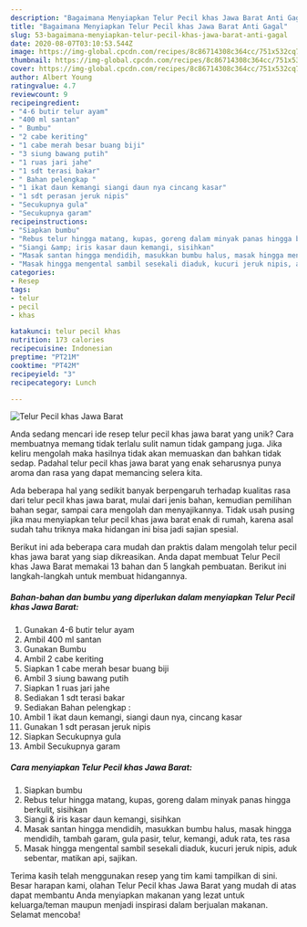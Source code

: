 ```yaml
---
description: "Bagaimana Menyiapkan Telur Pecil khas Jawa Barat Anti Gagal"
title: "Bagaimana Menyiapkan Telur Pecil khas Jawa Barat Anti Gagal"
slug: 53-bagaimana-menyiapkan-telur-pecil-khas-jawa-barat-anti-gagal
date: 2020-08-07T03:10:53.544Z
image: https://img-global.cpcdn.com/recipes/8c86714308c364cc/751x532cq70/telur-pecil-khas-jawa-barat-foto-resep-utama.jpg
thumbnail: https://img-global.cpcdn.com/recipes/8c86714308c364cc/751x532cq70/telur-pecil-khas-jawa-barat-foto-resep-utama.jpg
cover: https://img-global.cpcdn.com/recipes/8c86714308c364cc/751x532cq70/telur-pecil-khas-jawa-barat-foto-resep-utama.jpg
author: Albert Young
ratingvalue: 4.7
reviewcount: 9
recipeingredient:
- "4-6 butir telur ayam"
- "400 ml santan"
- " Bumbu"
- "2 cabe keriting"
- "1 cabe merah besar buang biji"
- "3 siung bawang putih"
- "1 ruas jari jahe"
- "1 sdt terasi bakar"
- " Bahan pelengkap "
- "1 ikat daun kemangi siangi daun nya cincang kasar"
- "1 sdt perasan jeruk nipis"
- "Secukupnya gula"
- "Secukupnya garam"
recipeinstructions:
- "Siapkan bumbu"
- "Rebus telur hingga matang, kupas, goreng dalam minyak panas hingga berkulit, sisihkan"
- "Siangi &amp; iris kasar daun kemangi, sisihkan"
- "Masak santan hingga mendidih, masukkan bumbu halus, masak hingga mendidih, tambah garam, gula pasir, telur, kemangi, aduk rata, tes rasa"
- "Masak hingga mengental sambil sesekali diaduk, kucuri jeruk nipis, aduk sebentar, matikan api, sajikan."
categories:
- Resep
tags:
- telur
- pecil
- khas

katakunci: telur pecil khas 
nutrition: 173 calories
recipecuisine: Indonesian
preptime: "PT21M"
cooktime: "PT42M"
recipeyield: "3"
recipecategory: Lunch

---
```



![Telur Pecil khas Jawa Barat](https://img-global.cpcdn.com/recipes/8c86714308c364cc/751x532cq70/telur-pecil-khas-jawa-barat-foto-resep-utama.jpg)

Anda sedang mencari ide resep telur pecil khas jawa barat yang unik? Cara membuatnya memang tidak terlalu sulit namun tidak gampang juga. Jika keliru mengolah maka hasilnya tidak akan memuaskan dan bahkan tidak sedap. Padahal telur pecil khas jawa barat yang enak seharusnya punya aroma dan rasa yang dapat memancing selera kita.

Ada beberapa hal yang sedikit banyak berpengaruh terhadap kualitas rasa dari telur pecil khas jawa barat, mulai dari jenis bahan, kemudian pemilihan bahan segar, sampai cara mengolah dan menyajikannya. Tidak usah pusing jika mau menyiapkan telur pecil khas jawa barat enak di rumah, karena asal sudah tahu triknya maka hidangan ini bisa jadi sajian spesial.




Berikut ini ada beberapa cara mudah dan praktis dalam mengolah telur pecil khas jawa barat yang siap dikreasikan. Anda dapat membuat Telur Pecil khas Jawa Barat memakai 13 bahan dan 5 langkah pembuatan. Berikut ini langkah-langkah untuk membuat hidangannya.

<!--inarticleads1-->

##### Bahan-bahan dan bumbu yang diperlukan dalam menyiapkan Telur Pecil khas Jawa Barat:

1. Gunakan 4-6 butir telur ayam
1. Ambil 400 ml santan
1. Gunakan  Bumbu
1. Ambil 2 cabe keriting
1. Siapkan 1 cabe merah besar buang biji
1. Ambil 3 siung bawang putih
1. Siapkan 1 ruas jari jahe
1. Sediakan 1 sdt terasi bakar
1. Sediakan  Bahan pelengkap :
1. Ambil 1 ikat daun kemangi, siangi daun nya, cincang kasar
1. Gunakan 1 sdt perasan jeruk nipis
1. Siapkan Secukupnya gula
1. Ambil Secukupnya garam




<!--inarticleads2-->

##### Cara menyiapkan Telur Pecil khas Jawa Barat:

1. Siapkan bumbu
1. Rebus telur hingga matang, kupas, goreng dalam minyak panas hingga berkulit, sisihkan
1. Siangi &amp; iris kasar daun kemangi, sisihkan
1. Masak santan hingga mendidih, masukkan bumbu halus, masak hingga mendidih, tambah garam, gula pasir, telur, kemangi, aduk rata, tes rasa
1. Masak hingga mengental sambil sesekali diaduk, kucuri jeruk nipis, aduk sebentar, matikan api, sajikan.




Terima kasih telah menggunakan resep yang tim kami tampilkan di sini. Besar harapan kami, olahan Telur Pecil khas Jawa Barat yang mudah di atas dapat membantu Anda menyiapkan makanan yang lezat untuk keluarga/teman maupun menjadi inspirasi dalam berjualan makanan. Selamat mencoba!
